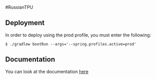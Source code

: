 #RussianTPU

## Deployment

In order to deploy using the prod profile, you must enter the following:
````
$ ./gradlew bootRun --args='--spring.profiles.active=prod'
````
## Documentation

You can look at the documentation [here](https://docs.google.com/document/d/12KBXWuSzoeIJK01F7sT51w5pu46YfAxfzQpIDT3b8A4/edit?usp=sharing)

